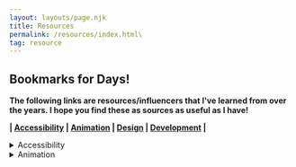 ```yaml
---
layout: layouts/page.njk
title: Resources
permalink: /resources/index.html\
tag: resource
---
```

## Bookmarks for Days!

**The following links are resources/influencers that I've learned from over the years. I hope you find these as sources
as useful as I have!**

**\| [Accessibility](#accessibility) | [Animation](#animation) | [Design](#design) | [Development](#development) |**

<details>
	<summary>Accessibility</summary>

* **Standard**

  * [W3C Accessibility Standards Overview](https://www.w3.org/WAI/standards-guidelines/)
  * [Web Content Accessibility Guidelines (WCAG) 2.0](https://www.w3.org/TR/WCAG20/)
  * [Standards for Writing Accessibly](https://alistapart.com/article/standards-for-writing-accessibly/)
  * [HTML: A good basis for accessibility](https://developer.mozilla.org/en-US/docs/Learn/Accessibility/HTML)
* **Navigation**

  * [Accessible Mobile Navigation](https://www.a11ymatters.com/pattern/mobile-nav/)
  * [Accessibility for Hamburger Menu](https://medium.com/@linlinghao/accessibility-for-hamburger-menu-a37fa9617a89)
* **Strategy**

  * [ADA Website Compliance: Preparing Your College or University Website](https://www.oho.com/blog/ada-website-compliance-preparing-your-college-or-university-website)
  * [Checklist to Comply with ADA Accessibility in Higher Education](https://opensenselabs.com/blog/articles/checklist-comply-ada-accessibility-higher-education)
  * [ADA Title II Action Guide for State and Local Governments](https://www.adaactionguide.org/action-steps)
  * [Making the Web More Accessible Using Machine Learning](https://medium.com/myplanet-musings/making-the-web-more-accessible-using-machine-learning-8a32eaafdb3a)
  * [14 easy ways to make your website more accessible](https://www.creativebloq.com/advice/14-easy-ways-to-make-your-website-more-accessible)
  * [A11y at Clio: How We Build Accessible UI Web Components](https://labs.clio.com/a11y-at-clio-how-we-build-accessible-ui-web-components-b31d8e1fef23)
  * [United States Web Design System](https://designsystem.digital.gov/)
  * [Checklist to avoid the most common accessibility errors](https://www.brucelawson.co.uk/2019/checklist-to-avoid-the-most-common-accessibility-errors/)
  * [Web Accessibility Tutorials](https://www.w3.org/WAI/tutorials/)
  * [How to be a keyboard accessibility super hero](http://simplyaccessible.com/article/keyboard-superhero/)
  * [Writing CSS with Accessibility in Mind](https://medium.com/@matuzo/writing-css-with-accessibility-in-mind-8514a0007939)
  * [Unexpected accessibility tips](https://www.cjcid.com/articles/unexpected-a11y-tips/)
  * [5 ways content can improve your websites’ accessibility — and overall UX](https://webflow.com/blog/5-ways-content-can-improve-your-websites-accessibility-and-overall-ux)
  * [Start with empathy](https://simplyaccessible.com/article/empathy/)
* **Misc Resources**

  * [The state of accessible web UI frameworks](https://darekkay.com/blog/accessible-ui-frameworks/)
  * [Accessibility Update Towards 2020](https://www.boye-co.com/blog/2019/10/3/accessibility-update-towards-2020)
  * [Growing Accessibility Conversations](https://css-tricks.com/growing-accessibility-conversations/)
  * [Accessibility Reviews](https://a11y.reviews/)
  * [Enhancing The Clickable Area Size](https://ishadeed.com/article/clickable-area/)
  * [Web Components and the Accessibility Object model (AOM)](https://www.24a11y.com/2019/web-components-and-the-aom/)
  * [VICE VERSA - diagonal UI optimized for single hand IX](https://www.behance.net/gallery/12419409/VICE-VERSA-diagonal-UI-optimized-for-a-single-hand-IX)
  * [Accessibility in JavaScript Applications](https://marcysutton.github.io/js-a11y-workshop/)
  * [PUXL - framework](https://puxl.io/)
  * [Nutrition Cards for Accessible Components](https://davatron5000.github.io/a11y-nutrition-cards/)
  * [The A11Y Project](https://a11yproject.com/)
  * [Periodic Table of ARIA 1.0 Roles](https://dylanb.github.io/periodic-aria-roles.html)
  * [WAI-ARIA Authoring Practices 1.1](https://www.w3.org/TR/wai-aria-practices/)
  * [Accessible Rich Internet Applications (WAI-ARIA) 1.1](https://www.w3.org/TR/wai-aria/)
  * [Web Fundamentals - Accessibility](https://developers.google.com/web/fundamentals/accessibility)
  * [Accessibility a Developer's User Story](https://www.telerik.com/blogs/accessibility-developers-user-story)
  * [Accessibility Support](https://a11ysupport.io/)
  * [Using ARIA to enhance SVG accessibility](https://developer.paciellogroup.com/blog/2013/12/using-aria-enhance-svg-accessibility/)
  * [8 things parenting taught me about accessibility](https://simplyaccessible.com/article/8-things-parenting-taught-accessibility/)
  * [Sara Soueidan - What a Year of Learning and Teaching Accessibility Taught Me](https://www.sarasoueidan.com/blog/what-accessibility-taught-me/)
  * [Web Content Accessibility Guidelines (WCAG) Conformance](https://www.deque.com/wcag/)
  * [Website Accessibility – How you can make your website function for people of all abilities, even if you’re not a coder](https://strategybykatie.com/website-accessibility-how-you-can-make-your-website-function-for-people-of-all-abilities-even-if-youre-not-a-coder/)
  * [The A11Y Project - Patterns](https://a11yproject.com/patterns/)
  * [Truths about digital accessibility](https://ericwbailey.design/writing/truths-about-digital-accessibility.html)
  * [Libraries and Accessibility: Accessible Websites](https://libguides.ctstatelibrary.org/dld/accessibility/websites)
  * [Using the Accessibility Checker on Web Pages](https://www.blackbaud.com/files/support/helpfiles/luminate-online/help/Subsystems/Administrator/Content/Ref/Admin_Accessibility_Checker.html)
  * [A smartphone accessibility primer; or, how I learned to stop worrying and master mobile accessibility](https://simplyaccessible.com/article/smartphone-a11y-primer-1/)
  * [Finding the willing: cultivating engagement for
    accessibility](https://simplyaccessible.com/article/finding-willing-cultivating-engagement-accessibility/)
  * [Accessibility Matters](https://www.a11ymatters.com/)
  * [No Style Design System](http://nostyle.herokuapp.com/)
* **Examples**

  * [Accessibility at Yale](https://usability.yale.edu/web-accessibility/accessibility-yale)
  * [Clever](https://clever.com/)
  * [Carnegie Museums of Pittsburgh - Innovation Studio LogoWeb Accessibility Guidelines](http://web-accessibility.carnegiemuseums.org/)
  * [Apple - Accessibility](https://www.apple.com/accessibility/)
  * [Deque - Pattern library](https://pattern-library.dequelabs.com/)
  * [A11Y - Style Guide](https://a11y-style-guide.com/style-guide/)
* **Tools/Testing**

  * [Accessibility Inspector (Firefox)](https://marcozehe.de/2018/04/11/introducing-the-accessibility-inspector-in-the-firefox-developer-tools/)
  * [WAVE Web Accessibility Evaluation Tool](http://wave.webaim.org/)
  * [Accessibility Inspector (Firefox)](https://marcozehe.de/2018/04/11/introducing-the-accessibility-inspector-in-the-firefox-developer-tools/)
  * [Little Forest](https://littleforest.co.uk/)
  * [HTML CodeSniffer](http://squizlabs.github.io/HTML_CodeSniffer/)
  * [Accessibility Insights](https://accessibilityinsights.io/)
  * [webhint](https://webhint.io/)
  * [WebAIM - Contrast Checker](https://webaim.org/resources/contrastchecker/)
  * [accessiBe](https://accessibe.com/)
  * [HTML5 Accessibility](https://www.html5accessibility.com/)
  * [a11y.css - Extension](https://ffoodd.github.io/a11y.css/)
  * [Accessibility Testing Tools](https://css-tricks.com/accessibility-testing-tools/)
  * [Web Accessibility: Tools and Considerations](https://www.sitepoint.com/web-accessibility-tools-considerations/)
  * [Assistive Technologies I Test With](https://daverupert.com/2018/07/assistive-technologies-i-test-with/)
* **Forms**

  * [Accessibility Inspector (Firefox)](https://marcozehe.de/2018/04/11/introducing-the-accessibility-inspector-in-the-firefox-developer-tools/)
  * [How Can I Make My Forms A Little More Accessible?](https://medium.com/@roblcopeland/how-can-i-make-my-forms-a-little-more-accessible-1726d63210f2)
  * [USWDS - Form controls](https://designsystem.digital.gov/components/form-controls/)
  * [USWDS - Form templates](https://designsystem.digital.gov/components/form-templates/)
  * [Where to put buttons on forms](https://adamsilver.io/articles/where-to-put-buttons-in-forms/)
  * [Making a Better Custom Select Element](https://24ways.org/2019/making-a-better-custom-select-element/)
  * [Multi-page Forms](https://www.w3.org/WAI/tutorials/forms/multi-page/)
  * [Accessibility testing a multi-channel form wizard](https://vfowler.com/accessibility-testing-multi-channel-form-wizard/)
* **Legal**

  * [Higher Ed Accessibility Lawsuits, Complaints, and Settlements](https://www.d.umn.edu/~lcarlson/atteam/lawsuits.html)
  * [Feds Prod Universities to Address Website Accessibility Complaints](https://www.insidehighered.com/news/2018/11/06/universities-still-struggle-make-websites-accessible-all)
* **Influencers to Follow**

  * [Kristina Podnar](https://www.kpodnar.com/)
  * [Sara Soueidan](https://www.sarasoueidan.com/)
  * [Sergei Kriger](https://www.sergeikriger.com/)
  * [Aaron Gustafson](https://www.aaron-gustafson.com/)

    Marcy Sutton
* **Code**

  * [CodePen - Hamburger Menu](https://codepen.io/shadeed/pen/PMygee)
  * [Having a Little Fun With Custom Focus Styles](https://css-tricks.com/having-a-little-fun-with-custom-focus-styles/)
* **Documents**

  * [Kristina Podnar - Branding Policy](https://docs.google.com/document/d/1Bka7B6oeyF0N8H_kpR0oWtNQqoZkwvv1YcSlBXOy0CU/edit?usp=sharing)
  * [Kristina Podnar - Logo standard](https://docs.google.com/document/d/1cgjG_LYLcjxJkklF-JkOxo-mFNX9cKXjx0WVT9Stl7U/edit?usp=sharing)
  * [Kristina Podnar - Privacy policy](https://docs.google.com/document/d/1lLZWnkZPWn8HVjR3nkH1lv2AHscaHjntjbeKPrKtp-M/edit?usp=sharing)
  * [Kristina Podnar - Privacy statement](https://docs.google.com/document/d/1ZeHNfqBDOXd7ZmTKIG9UFVukH75AJqZyAsEyM5QQ7dM/edit)
  * [Kristina Podnar - Accessibility policy we developed for Greg V](https://docs.google.com/document/d/12bQ7zFqiS5KLnDSC4nQU60JoL0CJarujsDUtlEB_KXI/edit?usp=sharing)
</details>

<details>
	<summary>Animation</summary>

* **Influencers to Follow**

  * [Chris Gannon](https://twitter.com/ChrisGannon)
  * [Sarah Drasner](https://twitter.com/sarah_edo)
  * [Carl Schoof](https://twitter.com/snorklTV)
  * [Cassie Evans](https://twitter.com/cassie.codes)
</details>